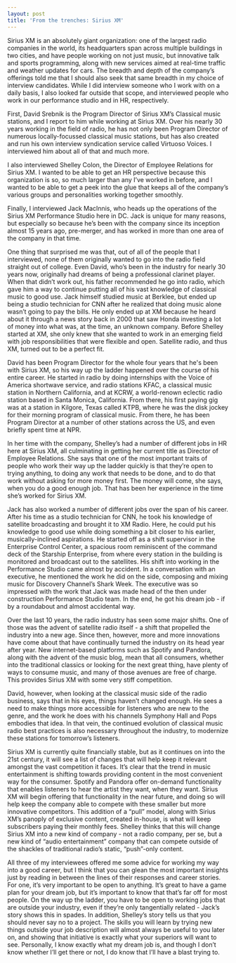 ```yaml
---
layout: post
title: 'From the trenches: Sirius XM'
---
```


Sirius XM is an absolutely giant organization: one of the largest radio companies in the world, its headquarters span across multiple buildings in two cities, and have people working on not just music, but innovative talk and sports programming, along with new services aimed at real-time traffic and weather updates for cars. The breadth and depth of the company’s offerings told me that I should also seek that same breadth in my choice of interview candidates. While I did interview someone who I work with on a daily basis, I also looked far outside that scope, and interviewed people who work in our performance studio and in HR, respectively.

First, David Srebnik is the Program Director of Sirius XM’s Classical music stations, and I report to him while working at Sirius XM. Over his nearly 30 years working in the field of radio, he has not only been Program Director of numerous locally-focussed classical music stations, but has also created and run his own interview syndication service called Virtuoso Voices. I interviewed him about all of that and much more.

I also interviewed Shelley Colon, the Director of Employee Relations for Sirius XM. I wanted to be able to get an HR perspective because this organization is so, so much larger than any I’ve worked in before, and I wanted to be able to get a peek into the glue that keeps all of the company’s various groups and personalities working together smoothly. 

Finally, I interviewed Jack MacInnis, who heads up the operations of the Sirius XM Performance Studio here in DC. Jack is unique for many reasons, but especially so because he’s been with the company since its inception almost 15 years ago, pre-merger, and has worked in more than one area of the company in that time.

One thing that surprised me was that, out of all of the people that I interviewed, none of them originally wanted to go into the radio field straight out of college. Even David, who’s been in the industry for nearly 30 years now, originally had dreams of being a professional clarinet player. When that didn’t work out, his father recommended he go into radio, which gave him a way to continue putting all of his vast knowledge of classical music to good use. Jack himself studied music at Berklee, but ended up being a studio technician for CNN after he realized that doing music alone wasn’t going to pay the bills. He only ended up at XM because he heard about it through a news story back in 2000 that saw Honda investing a lot of money into what was, at the time, an unknown company. Before Shelley started at XM, she only knew that she wanted to work in an emerging field with job responsibilities that were flexible and open. Satellite radio, and thus XM, turned out to be a perfect fit. 

David has been Program Director for the whole four years that he's been with Sirius XM, so his way up the ladder happened over the course of his entire career. He started in radio by doing internships with the Voice of America shortwave service, and radio stations KFAC, a classical music station in Northern California, and at KCRW, a world-renown eclectic radio station based in Santa Monica, California. From there, his first paying gig was at a station in Kilgore, Texas called KTPB, where he was the disk jockey for their morning program of classical music. From there, he has been Program Director at a number of other stations across the US, and even briefly spent time at NPR.

In her time with the company, Shelley’s had a number of different jobs in HR here at Sirius XM, all culminating in getting her current title as Director of Employee Relations. She says that one of the most important traits of people who work their way up the ladder quickly is that they’re open to trying anything, to doing any work that needs to be done, and to do that work without asking for more money first. The money will come, she says, when you do a good enough job. That has been her experience in the time she’s worked for Sirius XM.

Jack has also worked a number of different jobs over the span of his career. After his time as a studio technician for CNN, he took his knowledge of satellite broadcasting and brought it to XM Radio. Here, he could put his knowledge to good use while doing something a bit closer to his earlier, musically-inclined aspirations. He started off as a shift supervisor in the Enterprise Control Center, a spacious room reminiscent of the command deck of the Starship Enterprise, from where every station in the building is monitored and broadcast out to the satellites. His shift into working in the Performance Studio came almost by accident. In a conversation with an executive, he mentioned the work he did on the side, composing and mixing music for Discovery Channel’s Shark Week. The executive was so impressed with the work that Jack was made head of the then under construction Performance Studio team. In the end, he got his dream job - if by a roundabout and almost accidental way.

Over the last 10 years, the radio industry has seen some major shifts. One of those was the advent of satellite radio itself - a shift that propelled the industry into a new age. Since then, however, more and more innovations have come about that have continually turned the industry on its head year after year. New internet-based platforms such as Spotify and Pandora, along with the advent of the music blog, mean that all consumers, whether into the traditional classics or looking for the next great thing, have plenty of ways to consume music, and many of those avenues are free of charge. This provides Sirius XM with some very stiff competition.

David, however, when looking at the classical music side of the radio business, says that in his eyes, things haven’t changed enough. He sees a need to make things more accessible for listeners who are new to the genre, and the work he does with his channels Symphony Hall and Pops embodies that idea. In that vein, the continued evolution of classical music radio best practices is also necessary throughout the industry, to modernize these stations for tomorrow’s listeners.

Sirius XM is currently quite financially stable, but as it continues on into the 21st century, it will see a list of changes that will help keep it relevant amongst the vast competition it faces. It’s clear that the trend in music entertainment is shifting towards providing content in the most convenient way for the consumer. Spotify and Pandora offer on-demand functionality that enables listeners to hear the artist they want, when they want. Sirius XM will begin offering that functionality in the near future, and doing so will help keep the company able to compete with these smaller but more innovative competitors. This addition of a “pull” model, along with Sirius XM’s panoply of exclusive content, created in-house, is what will keep subscribers paying their monthly fees. Shelley thinks that this will change Sirius XM into a new kind of company - not a radio company, per se, but a new kind of “audio entertainment” company that can compete outside of the shackles of traditional radio’s static, “push”-only content.

All three of my interviewees offered me some advice for working my way into a good career, but I think that you can glean the most important insights just by reading in between the lines of their responses and career stories. For one, it’s very important to be open to anything. It’s great to have a game plan for your dream job, but it’s important to know that that’s far off for most people. On the way up the ladder, you have to be open to working jobs that are outside your industry, even if they’re only tangentially related - Jack’s story shows this in spades. In addition, Shelley’s story tells us that you should never say no to a project. The skills you will learn by trying new things outside your job description will almost always be useful to you later on, and showing that initiative is exactly what your superiors will want to see. Personally, I know exactly what my dream job is, and though I don’t know whether I’ll get there or not, I do know that I’ll have a blast trying to.